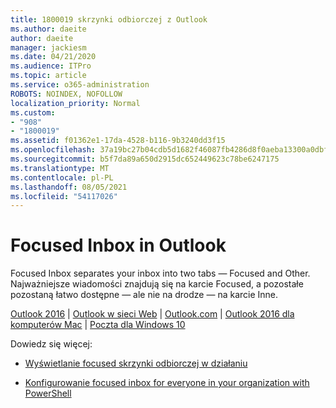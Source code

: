```yaml
---
title: 1800019 skrzynki odbiorczej z Outlook
ms.author: daeite
author: daeite
manager: jackiesm
ms.date: 04/21/2020
ms.audience: ITPro
ms.topic: article
ms.service: o365-administration
ROBOTS: NOINDEX, NOFOLLOW
localization_priority: Normal
ms.custom:
- "908"
- "1800019"
ms.assetid: f01362e1-17da-4528-b116-9b3240dd3f15
ms.openlocfilehash: 37a19bc27b04cdb5d1682f46087fb4286d8f0aeba13300a0dbf3ca549d9dd402
ms.sourcegitcommit: b5f7da89a650d2915dc652449623c78be6247175
ms.translationtype: MT
ms.contentlocale: pl-PL
ms.lasthandoff: 08/05/2021
ms.locfileid: "54117026"
---
```

# <a name="focused-inbox-in-outlook"></a>Focused Inbox in Outlook

Focused Inbox separates your inbox into two tabs — Focused and Other. Najważniejsze wiadomości znajdują się na karcie Focused, a pozostałe pozostaną łatwo dostępne — ale nie na drodze — na karcie Inne.
  
[Outlook 2016](https://go.microsoft.com/fwlink/p/?linkid=2002112&amp;clcid=0x409)  |  [Outlook w sieci Web](https://go.microsoft.com/fwlink/p/?linkid=2002113&amp;clcid=0x409)  |  [Outlook.com](https://go.microsoft.com/fwlink/p/?linkid=2002012&amp;clcid=0x409)  |  [Outlook 2016 dla komputerów Mac](https://go.microsoft.com/fwlink/p/?linkid=2002013&amp;clcid=0x409)  |  [Poczta dla Windows 10](https://go.microsoft.com/fwlink/p/?linkid=2001919&amp;clcid=0x409)
  
Dowiedz się więcej: 
  
- [Wyświetlanie focused skrzynki odbiorczej w działaniu](https://go.microsoft.com/fwlink/p/?linkid=2002212&amp;clcid=0x409)

- [Konfigurowanie focused inbox for everyone in your organization with PowerShell](https://go.microsoft.com/fwlink/p/?linkid=2002308&amp;clcid=0x409)
